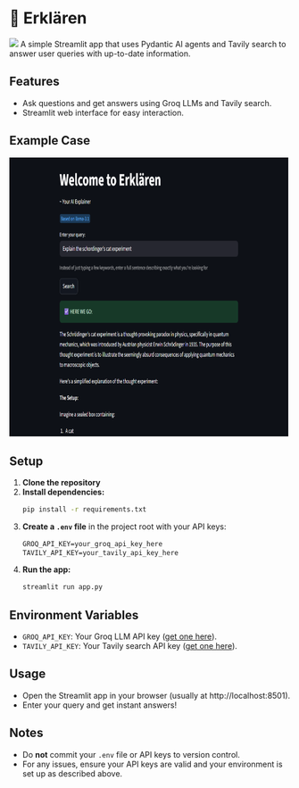 # 📜 Erklären

<img src="https://img.shields.io/badge/MIT-green?style=for-the-badge" />
A simple Streamlit app that uses Pydantic AI agents and Tavily search to answer user queries with up-to-date information.

## Features
- Ask questions and get answers using Groq LLMs and Tavily search.
- Streamlit web interface for easy interaction.

## Example Case

<img src="images/example.png" height=500px width=500px/>

## Setup

1. **Clone the repository**
2. **Install dependencies:**
   ```sh
   pip install -r requirements.txt
   ```
3. **Create a `.env` file** in the project root with your API keys:
   ```env
   GROQ_API_KEY=your_groq_api_key_here
   TAVILY_API_KEY=your_tavily_api_key_here
   ```
4. **Run the app:**
   ```sh
   streamlit run app.py
   ```

## Environment Variables
- `GROQ_API_KEY`: Your Groq LLM API key ([get one here](https://console.groq.com/)).
- `TAVILY_API_KEY`: Your Tavily search API key ([get one here](https://app.tavily.com/)).

## Usage
- Open the Streamlit app in your browser (usually at http://localhost:8501).
- Enter your query and get instant answers!

## Notes
- Do **not** commit your `.env` file or API keys to version control.
- For any issues, ensure your API keys are valid and your environment is set up as described above. 
